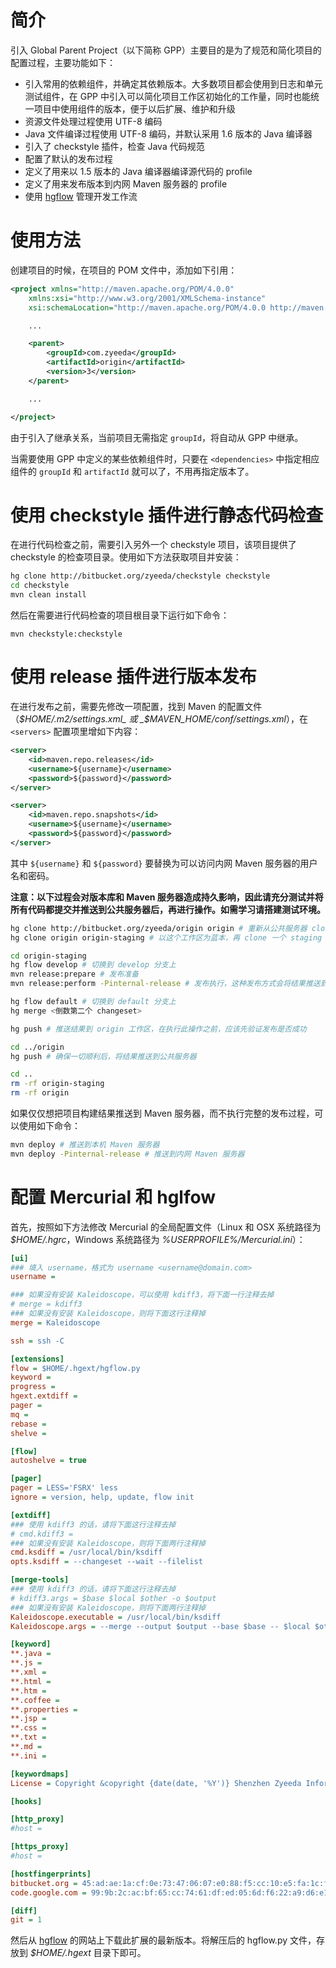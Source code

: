 简介
====

引入 Global Parent Project（以下简称 GPP）主要目的是为了规范和简化项目的配置过程，主要功能如下：

- 引入常用的依赖组件，并确定其依赖版本。大多数项目都会使用到日志和单元测试组件，在 GPP 中引入可以简化项目工作区初始化的工作量，同时也能统一项目中使用组件的版本，便于以后扩展、维护和升级
- 资源文件处理过程使用 UTF-8 编码
- Java 文件编译过程使用 UTF-8 编码，并默认采用 1.6 版本的 Java 编译器
- 引入了 checkstyle 插件，检查 Java 代码规范
- 配置了默认的发布过程
- 定义了用来以 1.5 版本的 Java 编译器编译源代码的 profile
- 定义了用来发布版本到内网 Maven 服务器的 profile
- 使用 [hgflow](https://bitbucket.org/yujiewu/hgflow) 管理开发工作流

使用方法
========

创建项目的时候，在项目的 POM 文件中，添加如下引用：

```xml
<project xmlns="http://maven.apache.org/POM/4.0.0"
    xmlns:xsi="http://www.w3.org/2001/XMLSchema-instance"
    xsi:schemaLocation="http://maven.apache.org/POM/4.0.0 http://maven.apache.org/xsd/maven-4.0.0.xsd">

    ...

    <parent>
        <groupId>com.zyeeda</groupId>
        <artifactId>origin</artifactId>
        <version>3</version>
    </parent>

    ...

</project>
```

由于引入了继承关系，当前项目无需指定 `groupId`，将自动从 GPP 中继承。

当需要使用 GPP 中定义的某些依赖组件时，只要在 `<dependencies>` 中指定相应组件的 `groupId` 和 `artifactId` 就可以了，不用再指定版本了。

使用 checkstyle 插件进行静态代码检查
====================================

在进行代码检查之前，需要引入另外一个 checkstyle 项目，该项目提供了 checkstyle 的检查项目录。使用如下方法获取项目并安装：

```bash
hg clone http://bitbucket.org/zyeeda/checkstyle checkstyle
cd checkstyle
mvn clean install
```

然后在需要进行代码检查的项目根目录下运行如下命令：

```
mvn checkstyle:checkstyle
```

使用 release 插件进行版本发布
=============================

在进行发布之前，需要先修改一项配置，找到 Maven 的配置文件（_$HOME/.m2/settings.xml_ 或 _$MAVEN\_HOME/conf/settings.xml_），在 `<servers>` 配置项里增如下内容：

```xml
<server>
    <id>maven.repo.releases</id>
    <username>${username}</username>
    <password>${password}</password>
</server>

<server>
    <id>maven.repo.snapshots</id>
    <username>${username}</username>
    <password>${password}</password>
</server>
```

其中 `${username}` 和 `${password}` 要替换为可以访问内网 Maven 服务器的用户名和密码。

**注意：以下过程会对版本库和 Maven 服务器造成持久影响，因此请充分测试并将所有代码都提交并推送到公共服务器后，再进行操作。如需学习请搭建测试环境。**

```bash
hg clone http://bitbucket.org/zyeeda/origin origin # 重新从公共服务器 clone 一个工作区
hg clone origin origin-staging # 以这个工作区为蓝本，再 clone 一个 staging 工作区

cd origin-staging
hg flow develop # 切换到 develop 分支上
mvn release:prepare # 发布准备
mvn release:perform -Pinternal-release # 发布执行，这种发布方式会将结果推送到内网 Maven 服务器，如果仅想推送到本机测试环境，可以去掉 -P 参数

hg flow default # 切换到 default 分支上
hg merge <倒数第二个 changeset>

hg push # 推送结果到 origin 工作区，在执行此操作之前，应该先验证发布是否成功

cd ../origin
hg push # 确保一切顺利后，将结果推送到公共服务器

cd ..
rm -rf origin-staging
rm -rf origin
```

如果仅仅想把项目构建结果推送到 Maven 服务器，而不执行完整的发布过程，可以使用如下命令：

```bash
mvn deploy # 推送到本机 Maven 服务器
mvn deploy -Pinternal-release # 推送到内网 Maven 服务器
```

配置 Mercurial 和 hglfow
========================

首先，按照如下方法修改 Mercurial 的全局配置文件（Linux 和 OSX 系统路径为 _$HOME/.hgrc_，Windows 系统路径为 _%USERPROFILE%/Mercurial.ini_）：

```ini
[ui]
### 填入 username，格式为 username <username@domain.com>
username =

### 如果没有安装 Kaleidoscope，可以使用 kdiff3，将下面一行注释去掉
# merge = kdiff3
### 如果没有安装 Kaleidoscope，则将下面这行注释掉
merge = Kaleidoscope

ssh = ssh -C

[extensions]
flow = $HOME/.hgext/hgflow.py
keyword =
progress =
hgext.extdiff =
pager =
mq =
rebase =
shelve =

[flow]
autoshelve = true

[pager]
pager = LESS='FSRX' less
ignore = version, help, update, flow init

[extdiff]
### 使用 kdiff3 的话，请将下面这行注释去掉
# cmd.kdiff3 =
### 如果没有安装 Kaleidoscope，则将下面两行注释掉
cmd.ksdiff = /usr/local/bin/ksdiff
opts.ksdiff = --changeset --wait --filelist

[merge-tools]
### 使用 kdiff3 的话，请将下面这行注释去掉
# kdiff3.args = $base $local $other -o $output
### 如果没有安装 Kaleidoscope，则将下面两行注释掉
Kaleidoscope.executable = /usr/local/bin/ksdiff
Kaleidoscope.args = --merge --output $output --base $base -- $local $other

[keyword]
**.java =
**.js =
**.xml =
**.html =
**.htm =
**.coffee =
**.properties =
**.jsp =
**.css =
**.txt =
**.md =
**.ini =

[keywordmaps]
License = Copyright &copyright {date(date, '%Y')} Shenzhen Zyeeda Information Technology Co. Ltd. All rights reserved.

[hooks]

[http_proxy]
#host =

[https_proxy]
#host =

[hostfingerprints]
bitbucket.org = 45:ad:ae:1a:cf:0e:73:47:06:07:e0:88:f5:cc:10:e5:fa:1c:f7:99
code.google.com = 99:9b:2c:ac:bf:65:cc:74:61:df:ed:05:6d:f6:22:a9:d6:e1:ba:9f

[diff]
git = 1
```

然后从 [hgflow](https://bitbucket.org/yujiewu/hgflow/downloads) 的网站上下载此扩展的最新版本。将解压后的 hgflow.py 文件，存放到 _$HOME/.hgext_ 目录下即可。
